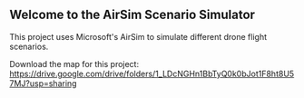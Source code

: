 ## Welcome to the AirSim Scenario Simulator

This project uses Microsoft's AirSim to simulate different drone flight scenarios.

Download the map for this project: https://drive.google.com/drive/folders/1_LDcNGHn1BbTyQ0k0bJot1F8ht8U57MJ?usp=sharing
